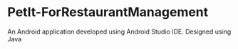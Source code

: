 # PetIt-ForRestaurantManagement
An Android application developed using Android Studio IDE. Designed using Java
